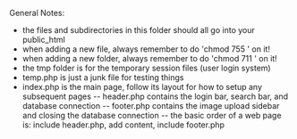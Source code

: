 General Notes:
- the files and subdirectories in this folder should all go into your public\_html
- when adding a new file, always remember to do 'chmod 755 <filename>' on it!
- when adding a new folder, always remember to do 'chmod 711 <foldername>' on it!
- the tmp folder is for the temporary session files (user login system)
- temp.php is just a junk file for testing things
- index.php is the main page, follow its layout for how to setup any subsequent pages
-- header.php contains the login bar, search bar, and database connection
-- footer.php contains the image upload sidebar and closing the database connection
-- the basic order of a web page is: include header.php, add content, include footer.php
